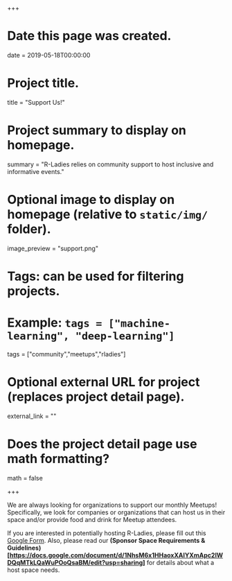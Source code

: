 +++
# Date this page was created.
date = 2019-05-18T00:00:00

# Project title.
title = "Support Us!"

# Project summary to display on homepage.
summary = "R-Ladies relies on community support to host inclusive and informative events."

# Optional image to display on homepage (relative to `static/img/` folder).
image_preview = "support.png"

# Tags: can be used for filtering projects.
# Example: `tags = ["machine-learning", "deep-learning"]`
tags = ["community","meetups","rladies"]

# Optional external URL for project (replaces project detail page).
external_link = ""

# Does the project detail page use math formatting?
math = false


+++
  
  
We are always looking for organizations to support our monthly Meetups! Specifically, we look for companies or organizations that can host us in their space and/or provide food and drink for Meetup attendees.  
  
If you are interested in potentially hosting R-Ladies, please fill out this [Google Form](https://forms.gle/RP9KqV3x7QpymjgE7). Also, please read our **(Sponsor Space Requirements & Guidelines)[https://docs.google.com/document/d/1NhsM6x1HHaoxXAIYXmApc2lWDQqMTkLQaWuPOoQsaBM/edit?usp=sharing]** for details about what a host space needs.  